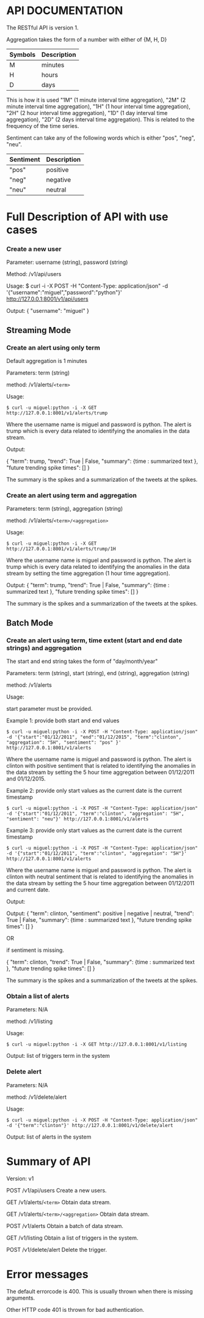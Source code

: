 
# API DOCUMENTATION


The RESTful API is version 1.

Aggregation takes the form of a number with either of {M, H, D}

| Symbols | Description |
| --- | --- |
| M | minutes |
| H | hours |
| D | days |

This is how it is used "1M" (1 minute interval time aggregation), "2M" (2 minute interval time aggregation), "1H" (1 hour interval time aggregation), "2H" (2 hour interval time aggregation), "1D" (1 day interval time aggregation), "2D" (2 days interval time aggregation). This is related to the frequency of the time series.


Sentiment can take any of the following words which is either "pos", "neg", "neu".

| Sentiment | Description |
| --- | --- |
| "pos" | positive |
| "neg" | negative |
| "neu" | neutral |



# Full Description of API with use cases

### Create a new user


Parameter: username (string), password (string)

Method: /v1/api/users

Usage:
$ curl -i -X POST -H "Content-Type: application/json" -d '{"username":"miguel","password":"python"}' http://127.0.0.1:8001/v1/api/users

Output:
{
  "username": "miguel"
}


## Streaming Mode


### Create an alert using only term


Default aggregation is 1 minutes

Parameters: term (string)

method: /v1/alerts/`<term>`

Usage:
```
$ curl -u miguel:python -i -X GET http://127.0.0.1:8001/v1/alerts/trump
```

Where the username name is miguel and password is python. The alert is trump which is every data related to identifying the anomalies in the data stream.

Output:

{ 
    "term": trump, 
    "trend": True | False,
    "summary": {time : summarized text }, 
    "future trending spike times": []
}

The summary is the spikes and a summarization of the tweets at the spikes.

### Create an alert using term and aggregation

Parameters: term (string), aggregation (string)

method: /v1/alerts/`<term>/<aggregation>`

Usage:
```
$ curl -u miguel:python -i -X GET http://127.0.0.1:8001/v1/alerts/trump/1H
```

Where the username name is miguel and password is python. The alert is trump which is every data related to identifying the anomalies in the data stream by setting the time aggregation (1 hour time aggregation).

Output:
{ 
    "term": trump, 
    "trend": True | False,
    "summary": {time : summarized text }, 
    "future trending spike times": []
}

The summary is the spikes and a summarization of the tweets at the spikes.

## Batch Mode

### Create an alert using term, time extent (start and end date strings) and aggregation


The start and end string takes the form of "day/month/year"

Parameters: term (string), start (string), end (string), aggregation (string)

method: /v1/alerts

Usage:

start parameter must be provided.

Example 1: provide both start and end values

```
$ curl -u miguel:python -i -X POST -H "Content-Type: application/json" -d '{"start":"01/12/2011", "end":"01/12/2015", "term":"clinton", "aggregation": "5H", "sentiment": "pos" }' http://127.0.0.1:8001/v1/alerts
```

Where the username name is miguel and password is python. The alert is clinton with positive sentiment that is related to identifying the anomalies in the data stream by setting the 5 hour time aggregation between 01/12/2011 and 01/12/2015.

Example 2: provide only start values as the current date is the current timestamp

```
$ curl -u miguel:python -i -X POST -H "Content-Type: application/json" -d '{"start":"01/12/2011", "term":"clinton", "aggregation": "5H", "sentiment": "neu"}' http://127.0.0.1:8001/v1/alerts
```

Example 3: provide only start values as the current date is the current timestamp

```
$ curl -u miguel:python -i -X POST -H "Content-Type: application/json" -d '{"start":"01/12/2011", "term":"clinton", "aggregation": "5H"}' http://127.0.0.1:8001/v1/alerts
```

Where the username name is miguel and password is python. The alert is clinton with neutral sentiment that is related to identifying the anomalies in the data stream by setting the 5 hour time aggregation between 01/12/2011 and current date.

Output:


Output:
{ 
    "term": clinton, 
    "sentiment": positive | negative | neutral,
    "trend": True | False,
    "summary": {time : summarized text }, 
    "future trending spike times": []
}

OR

if sentiment is missing.

{ 
    "term": clinton, 
    "trend": True | False,
    "summary": {time : summarized text }, 
    "future trending spike times": []
}

The summary is the spikes and a summarization of the tweets at the spikes.



### Obtain a list of alerts

Parameters: N/A

method: /v1/listing

Usage:

```
$ curl -u miguel:python -i -X GET http://127.0.0.1:8001/v1/listing
```

Output: list of triggers term in the system


### Delete alert


Parameters: N/A

method: /v1/delete/alert

Usage:

```
$ curl -u miguel:python -i -X POST -H "Content-Type: application/json" -d '{"term":"clinton"}' http://127.0.0.1:8001/v1/delete/alert

```

Output: list of alerts in the system



# Summary of API 

Version: v1

POST /v1/api/users
Create a new users.

GET /v1/alerts/`<term>`
Obtain data stream.

GET /v1/alerts/`<term>/<aggregation>`
Obtain data stream.

POST /v1/alerts
Obtain a batch of data stream.

GET /v1/listing
Obtain a list of triggers in the system.

POST /v1/delete/alert
Delete the trigger.


# Error messages
The default errorcode is 400. This is usually thrown when there is missing arguments.

Other HTTP code 401 is thrown for bad authentication.

